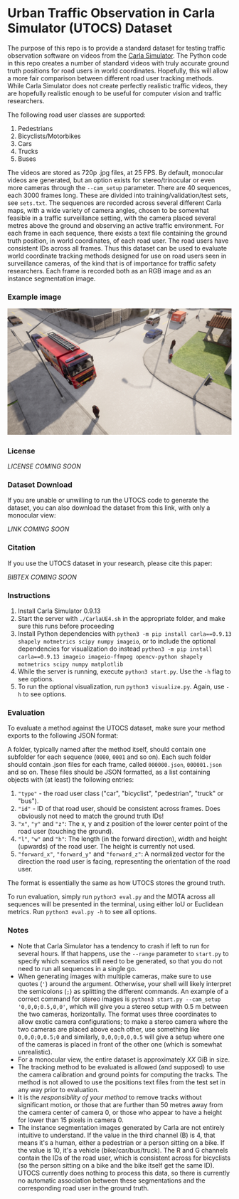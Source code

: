 # Urban Traffic Observation in Carla Simulator (UTOCS) Dataset

The purpose of this repo is to provide a standard dataset for testing traffic observation software on videos from the [Carla Simulator](http://carla.org/). The Python code in this repo creates a number of standard videos with truly accurate ground truth positions for road users in world coordinates. Hopefully, this will allow a more fair comparison between different road user tracking methods. While Carla Simulator does not create perfectly realistic traffic videos, they are hopefully realistic enough to be useful for computer vision and traffic researchers.

The following road user classes are supported:
1. Pedestrians
1. Bicyclists/Motorbikes
1. Cars
1. Trucks
1. Buses

The videos are stored as 720p .jpg files, at 25 FPS. By default, monocular videos are generated, but an option exists for stereo/trinocular or even more cameras through the `--cam_setup` parameter. There are 40 sequences, each 3000 frames long. These are divided into training/validation/test sets, see `sets.txt`. The sequences are recorded across several different Carla maps, with a wide variety of camera angles, chosen to be somewhat feasible in a traffic surveillance setting, with the camera placed several metres above the ground and observing an active traffic environment. For each frame in each sequence, there exists a text file containing the ground truth position, in world coordinates, of each road user. The road users have consistent IDs across all frames. Thus this dataset can be used to evaluate world coordinate tracking methods designed for use on road users seen in surveillance cameras, of the kind that is of importance for traffic safety researchers. Each frame is recorded both as an RGB image and as an instance segmentation image.

### Example image
![Example image from UTOCS](https://raw.githubusercontent.com/ahrnbom/utocs/main/examples/example1.jpg)

### License
*LICENSE COMING SOON*

### Dataset Download
If you are unable or unwilling to run the UTOCS code to generate the dataset, you can also download the dataset from this link, with only a monocular view:

*LINK COMING SOON*

### Citation
If you use the UTOCS dataset in your research, please cite this paper:

*BIBTEX COMING SOON*

### Instructions
1. Install Carla Simulator 0.9.13
1. Start the server with `./CarlaUE4.sh` in the appropriate folder, and make sure this runs before proceeding
1. Install Python dependencies with `python3 -m pip install carla==0.9.13 shapely motmetrics scipy numpy imageio`, or to include the optional dependencies for visualization do instead `python3 -m pip install carla==0.9.13 imageio imageio-ffmpeg opencv-python shapely motmetrics scipy numpy matplotlib`
1. While the server is running, execute `python3 start.py`. Use the `-h` flag to see options. 
1. To run the optional visualization, run `python3 visualize.py`. Again, use `-h` to see options.

### Evaluation
To evaluate a method against the UTOCS dataset, make sure your method exports to the following JSON format:

A folder, typically named after the method itself, should contain one subfolder for each sequence (`0000`, `0001` and so on). Each such folder should contain .json files for each frame, called `000000.json`, `000001.json` and so on. These files should be JSON formatted, as a list containing objects with (at least) the following entries:
1. `"type"` - the road user class ("car", "bicyclist", "pedestrian", "truck" or "bus").
1. `"id"` - ID of that road user, should be consistent across frames. Does obviously not need to match the ground truth IDs!
1. `"x"`, `"y"` and `"z"`: The x, y and z position of the lower center point of the road user (touching the ground).
1. `"l"`, `"w"` and `"h"`: The length (in the forward direction), width and height (upwards) of the road user. The height is currently not used.
1. `"forward_x"`, `"forward_y"` and `"forward_z"`: A normalized vector for the direction the road user is facing, representing the orientation of the road user.

The format is essentially the same as how UTOCS stores the ground truth. 

To run evaluation, simply run `python3 eval.py` and the MOTA across all sequences will be presented in the terminal, using either IoU or Euclidean metrics. Run `python3 eval.py -h` to see all options.

### Notes
- Note that Carla Simulator has a tendency to crash if left to run for several hours. If that happens, use the `--range` parameter to `start.py` to specify which scenarios still need to be generated, so that you do not need to run all sequences in a single go.
- When generating images with multiple cameras, make sure to use quotes (`'`) around the argument. Otherwise, your shell will likely interpret the semicolons (`;`) as splitting the different commands. An example of a correct command for stereo images is `python3 start.py --cam_setup '0,0,0;0.5,0,0'`, which will give you a stereo setup with 0.5 m between the two cameras, horizontally. The format uses three coordinates to allow exotic camera configurations; to make a stereo camera where the two cameras are placed above each other, use something like `0,0,0;0,0.5;0` and similarly, `0,0,0;0,0,0.5` will give a setup where one of the cameras is placed in front of the other one (which is somewhat unrealistic).
- For a monocular view, the entire dataset is approximately *XX* GiB in size. 
- The tracking method to be evaluated is allowed (and supposed) to use the camera calibration and ground points for computing the tracks. The method is not allowed to use the positions text files from the test set in any way prior to evaluation. 
- It is the *responsibility of your method* to remove tracks without significant motion, or those that are further than 50 metres away from the camera center of camera 0, or those who appear to have a height for lower than 15 pixels in camera 0.
- The instance segmentation images generated by Carla are not entirely intuitive to understand. If the value in the third channel (B) is 4, that means it's a human, either a pedestrian or a person sitting on a bike. If the value is 10, it's a vehicle (bike/car/bus/truck). The R and G channels contain the IDs of the road user, which is consistent across for bicyclists (so the person sitting on a bike and the bike itself get the same ID). UTOCS currently does nothing to process this data, so there is currently no automatic association between these segmentations and the corresponding road user in the ground truth.